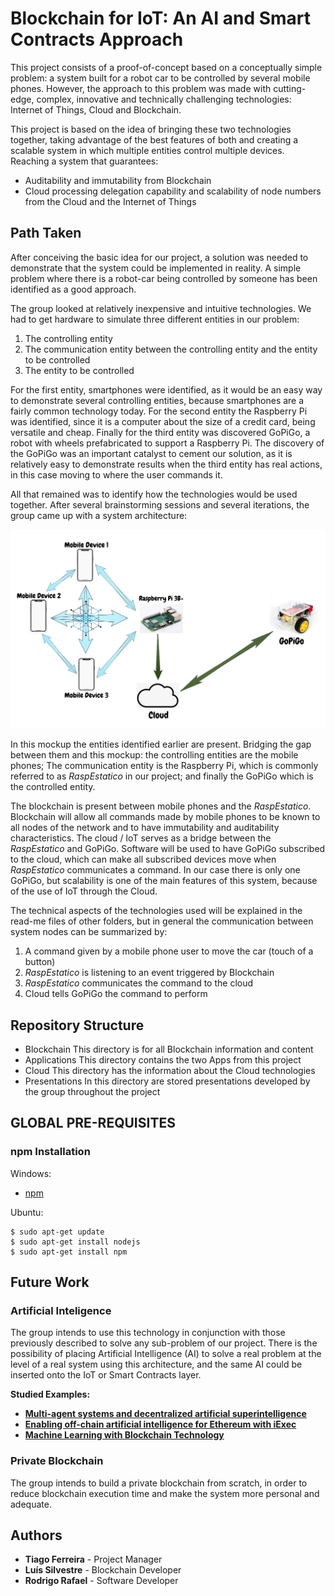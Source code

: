 # Blockchain for IoT: An AI and Smart Contracts Approach

This project consists of a proof-of-concept based on a conceptually simple problem: a system built for a robot car to be controlled by several mobile phones. However, the approach to this problem was made with cutting-edge, complex, innovative and technically challenging technologies: Internet of Things, Cloud and Blockchain.

This project is based on the idea of bringing these two technologies together, taking advantage of the best features of both and creating a scalable system in which multiple entities control multiple devices. Reaching a system that guarantees:
  * Auditability and immutability from Blockchain
  * Cloud processing delegation capability and scalability of node numbers from the Cloud and the Internet of Things

## Path Taken

After conceiving the basic idea for our project, a solution was needed to demonstrate that the system could be implemented in reality. A simple problem where there is a robot-car being controlled by someone has been identified as a good approach.

The group looked at relatively inexpensive and intuitive technologies. We had to get hardware to simulate three different entities in our problem:
1. The controlling entity
1. The communication entity between the controlling entity and the entity to be controlled
1. The entity to be controlled

For the first entity, smartphones were identified, as it would be an easy way to demonstrate several controlling entities, because smartphones are a fairly common technology today. For the second entity the Raspberry Pi was identified, since it is a computer about the size of a credit card, being versatile and cheap. Finally for the third entity was discovered GoPiGo, a robot with wheels prefabricated to support a Raspberry Pi. The discovery of the GoPiGo was an important catalyst to cement our solution, as it is relatively easy to demonstrate results when the third entity has real actions, in this case moving to where the user commands it.

All that remained was to identify how the technologies would be used together. After several brainstorming sessions and several iterations, the group came up with a system architecture:

![General Architecture](/Cloud/Images/image9.png "General Architecture")

In this mockup the entities identified earlier are present. Bridging the gap between them and this mockup: the controlling entities are the mobile phones; The communication entity is the Raspberry Pi, which is commonly referred to as *RaspEstatico* in our project; and finally the GoPiGo which is the controlled entity.

The blockchain is present between mobile phones and  the *RaspEstatico*. Blockchain will allow all commands made by mobile phones to be known to all nodes of the network and to have immutability and auditability characteristics. The cloud / IoT serves as a bridge between the *RaspEstatico* and GoPiGo. Software will be used to have GoPiGo subscribed to the cloud, which can make all subscribed devices move when *RaspEstatico* communicates a command. In our case there is only one GoPiGo, but scalability is one of the main features of this system, because of the use of IoT through the Cloud.

The technical aspects of the technologies used will be explained in the read-me files of other folders, but in general the communication between system nodes can be summarized by:
1. A command given by a mobile phone user to move the car (touch of a button)
1. *RaspEstatico* is listening to an event triggered by Blockchain
1. *RaspEstatico* communicates the command to the cloud 
1. Cloud tells GoPiGo the command to perform

## Repository Structure

* Blockchain
This directory is for all Blockchain information and content
* Applications
This directory contains the two Apps from this project
* Cloud
This directory has the information about the Cloud technologies
* Presentations 
In this directory are stored presentations developed by the group throughout the project

## GLOBAL PRE-REQUISITES

### npm Installation

Windows:

* [npm](https://www.npmjs.com/get-npm)

Ubuntu:

```
$ sudo apt-get update
$ sudo apt-get install nodejs
$ sudo apt-get install npm
```

## Future Work

### Artificial Inteligence

The group intends to use this technology in conjunction with those previously described to solve any sub-problem of our project. There is the possibility of placing Artificial Intelligence (AI) to solve a real problem at the level of a real system using this architecture, and the same AI could be inserted onto the IoT or Smart Contracts layer.

**Studied Examples:**
* [**Multi-agent systems and decentralized artificial superintelligence**](https://arxiv.org/ftp/arxiv/papers/1702/1702.08529.pdf?fbclid=IwAR3WmMKDCE1_I-YbXA4wcTs1f6IfHaV1qNlmNMvQpjyWeu_kxFUU8LNA-ZE)
* [**Enabling off-chain artificial intelligence for Ethereum with iExec**](https://medium.com/iex-ec/enabling-off-chain-artificial-intelligence-for-ethereum-with-iexec-804e640667c0)
* [**Machine Learning with Blockchain Technology**](https://github.com/andcachia/Ethereum-MachineLearning?fbclid=IwAR0DTd_P9WJF8XEIPFr0WMpYYIrOG8-t3RQP_fl_z8n88JEKltutJ0EcPtI)

### Private Blockchain

The group intends to build a private blockchain from scratch, in order to reduce blockchain execution time and make the system more personal and adequate.

## Authors

* **Tiago Ferreira** - Project Manager
* **Luís Silvestre** - Blockchain Developer
* **Rodrigo Rafael** - Software Developer
